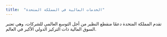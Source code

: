 ```yaml
---
title:  "الخدمات المالية في المملكة المتحدة"
---
```

تقدم المملكة المتحدة دعمًا منقطع النظير من أجل التوسع العالمي للشركات، وهي تعتبر السوق المالية ذات التركيز الدولي الأكبر في العالم.
